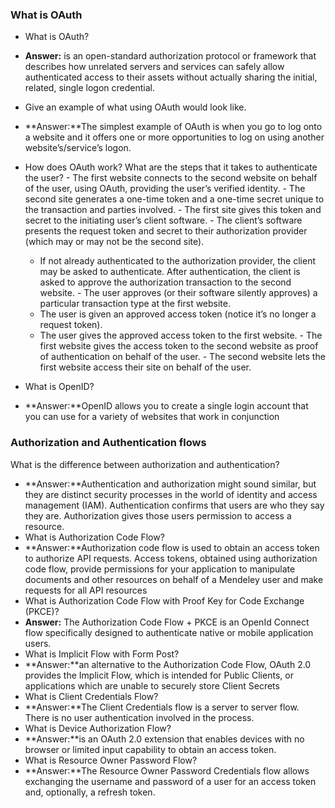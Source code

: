 ### What is OAuth
- What is OAuth?
- **Answer:** is an open-standard authorization protocol or framework that describes how unrelated servers and services can safely allow authenticated access to their assets without actually sharing the initial, related, single logon credential.
- Give an example of what using OAuth would look like.
- **Answer:**The simplest example of OAuth is when you go to log onto a website and it offers one or more opportunities to log on using another website’s/service’s logon.
- How does OAuth work? What are the steps that it takes to authenticate the user?
      - The first website connects to the second website on behalf of the user, using OAuth, providing the user’s verified identity.
      - The second site generates a one-time token and a one-time secret unique to the transaction and parties involved.
      - The first site gives this token and secret to the initiating user’s client software.
      - The client’s software presents the request token and secret to their authorization provider (which may or may not be the second site).
     - If not already authenticated to the authorization provider, the client may be asked to authenticate. After authentication, the client is asked to approve the authorization transaction to the second website.
      - The user approves (or their software silently approves) a particular transaction type at the first website.
     - The user is given an approved access token (notice it’s no longer a request token).
     - The user gives the approved access token to the first website.
      - The first website gives the access token to the second website as proof of authentication on behalf of the user.
      - The second website lets the first website access their site on behalf of the user.


- What is OpenID?
- **Answer:**OpenID allows you to create a single login account that you can use for a variety of websites that work in conjunction

### Authorization and Authentication flows
What is the difference between authorization and authentication?
- **Answer:**Authentication and authorization might sound similar, but they are distinct security processes in the world of identity and access management (IAM). 
Authentication confirms that users are who they say they are. Authorization gives those users permission to access a resource.
- What is Authorization Code Flow?
- **Answer:**Authorization code flow is used to obtain an access token to authorize API requests. Access tokens, obtained using authorization code flow, provide permissions for your application to manipulate documents and other resources on behalf of a Mendeley user and make requests for all API resources
- What is Authorization Code Flow with Proof Key for Code Exchange (PKCE)?
- **Answer:** The Authorization Code Flow + PKCE is an OpenId Connect flow specifically designed to authenticate native or mobile application users.
- What is Implicit Flow with Form Post?
- **Answer:**an alternative to the Authorization Code Flow, OAuth 2.0 provides the Implicit Flow, which is intended for Public Clients, or applications which are unable to securely store Client Secrets
- What is Client Credentials Flow?
- **Answer:**The Client Credentials flow is a server to server flow. There is no user authentication involved in the process.
- What is Device Authorization Flow?
- **Answer:**is an OAuth 2.0 extension that enables devices with no browser or limited input capability to obtain an access token. 
- What is Resource Owner Password Flow?
- **Answer:**The Resource Owner Password Credentials flow allows exchanging the username and password of a user for an access token and, optionally, a refresh token. 